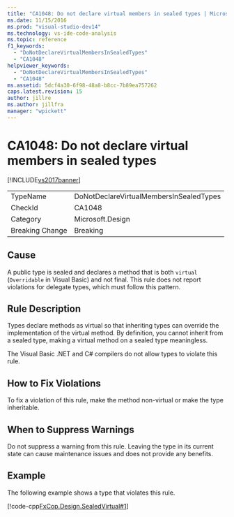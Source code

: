 ```yaml
---
title: "CA1048: Do not declare virtual members in sealed types | Microsoft Docs"
ms.date: 11/15/2016
ms.prod: "visual-studio-dev14"
ms.technology: vs-ide-code-analysis
ms.topic: reference
f1_keywords:
  - "DoNotDeclareVirtualMembersInSealedTypes"
  - "CA1048"
helpviewer_keywords:
  - "DoNotDeclareVirtualMembersInSealedTypes"
  - "CA1048"
ms.assetid: 5dcf4a30-6f98-48a8-b8cc-7b89ea757262
caps.latest.revision: 15
author: jillre
ms.author: jillfra
manager: "wpickett"
---
```

# CA1048: Do not declare virtual members in sealed types
[!INCLUDE[vs2017banner](../includes/vs2017banner.md)]

|||
|-|-|
|TypeName|DoNotDeclareVirtualMembersInSealedTypes|
|CheckId|CA1048|
|Category|Microsoft.Design|
|Breaking Change|Breaking|

## Cause
 A public type is sealed and declares a method that is both `virtual` (`Overridable` in Visual Basic) and not final. This rule does not report violations for delegate types, which must follow this pattern.

## Rule Description
 Types declare methods as virtual so that inheriting types can override the implementation of the virtual method. By definition, you cannot inherit from a sealed type, making a virtual method on a sealed type meaningless.

 The Visual Basic .NET and C# compilers do not allow types to violate this rule.

## How to Fix Violations
 To fix a violation of this rule, make the method non-virtual or make the type inheritable.

## When to Suppress Warnings
 Do not suppress a warning from this rule. Leaving the type in its current state can cause maintenance issues and does not provide any benefits.

## Example
 The following example shows a type that violates this rule.

 [!code-cpp[FxCop.Design.SealedVirtual#1](../snippets/cpp/VS_Snippets_CodeAnalysis/FxCop.Design.SealedVirtual/cpp/FxCop.Design.SealedVirtual.cpp#1)]
